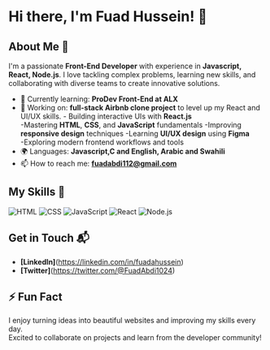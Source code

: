 # Hi there, I'm Fuad Hussein! 👋

## About Me 🚀

I'm a passionate **Front-End Developer** with experience in **Javascript, React, Node.js**. I love tackling complex problems, learning new skills, and collaborating with diverse teams to create innovative solutions.

- 🌱 Currently learning: **ProDev Front-End at ALX**
- 🔭 Working on:  **full-stack Airbnb clone project** to level up my React and UI/UX skills.
                    - Building interactive UIs with **React.js**  
                     -Mastering **HTML**, **CSS**, and **JavaScript** fundamentals
                      -Improving **responsive design** techniques
                      -Learning **UI/UX design** using **Figma**  
                      -Exploring modern frontend workflows and tools 
- 🌍 Languages: **Javascript,C and English, Arabic and Swahili**
- 📫 How to reach me: **fuadabdi112@gmail.com**
  

## My Skills 🧠

![HTML](https://img.shields.io/badge/-HTML-E34F26?style=flat-square&logo=html5&logoColor=white)
![CSS](https://img.shields.io/badge/-CSS-1572B6?style=flat-square&logo=css3&logoColor=white)
![JavaScript](https://img.shields.io/badge/-JavaScript-F7DF1E?style=flat-square&logo=javascript&logoColor=black)
![React](https://img.shields.io/badge/-React-61DAFB?style=flat-square&logo=react&logoColor=black)
![Node.js](https://img.shields.io/badge/-Node.js-339933?style=flat-square&logo=node.js&logoColor=white)


## Get in Touch 📬

- **[LinkedIn]**(https://linkedin.com/in/fuadahussein)
- **[Twitter]**(https://twitter.com/@FuadAbdi1024)  

## ⚡ Fun Fact

I enjoy turning ideas into beautiful websites and improving my skills every day.  
Excited to collaborate on projects and learn from the developer community!

